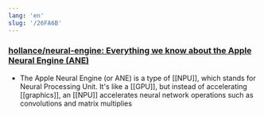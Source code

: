```yaml
---
lang: 'en'
slug: '/26FA6B'
---
```


### [hollance/neural-engine: Everything we know about the Apple Neural Engine (ANE)](https://github.com/hollance/neural-engine)

- The Apple Neural Engine (or ANE) is a type of [[NPU]], which stands for Neural Processing Unit. It's like a [[GPU]], but instead of accelerating [[graphics]], an [[NPU]] accelerates neural network operations such as convolutions and matrix multiplies
